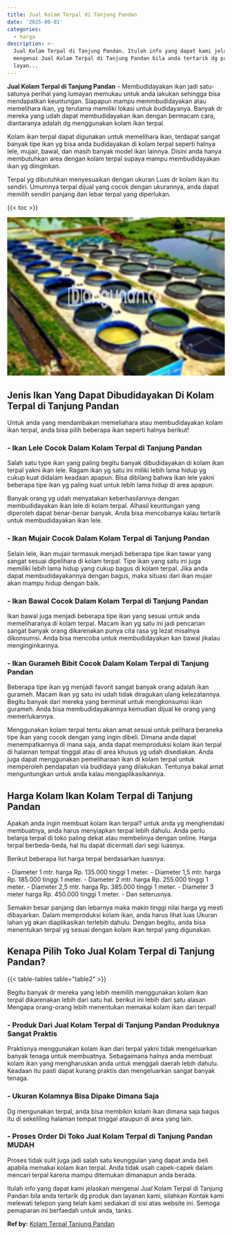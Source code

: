 ```yaml
---
title: Jual Kolam Terpal di Tanjung Pandan
date: '2025-09-01'
categories:
  - harga
description: >-
  Jual Kolam Terpal di Tanjung Pandan. Itulah info yang dapat kami jelaskan
  mengenai Jual Kolam Terpal di Tanjung Pandan bila anda tertarik dg produk dan
  layan...
---
```


**Jual Kolam Terpal di Tanjung Pandan** – Membudidayakan ikan jadi satu-satunya perihal yang lumayan memukau untuk anda lakukan sehingga bisa mendapatkan keuntungan. Siapapun mampu memmbudidayakan atau memelihara ikan, yg terutama memiliki lokasi untuk budidayanya. Banyak dr mereka yang udah dapat membudidayakan ikan dengan bermacam cara, diantaranya adalah dg menggunakan kolam ikan terpal.

Kolam ikan terpal dapat digunakan untuk memelihara ikan, terdapat sangat banyak tipe ikan yg bisa anda budidayakan di kolam terpal seperti halnya lele, mujair, bawal, dan masih banyak model ikan lainnya. Disini anda hanya membutuhkan area dengan kolam terpal supaya mampu membudidayakan ikan yg diinginkan.

Terpal yg dibutuhkan menyesuaikan dengan ukuran Luas dr kolam ikan itu sendiri. Umumnya terpal dijual yang cocok dengan ukurannya, anda dapat memilih sendiri panjang dan lebar terpal yang diperlukan.

{{< toc >}}

![Jual Kolam Terpal di Tanjung Pandan](/images/jual-kolam-terpal-33.png)

## Jenis Ikan Yang Dapat Dibudidayakan Di Kolam Terpal di Tanjung Pandan

Untuk anda yang mendambakan memeliahara atau membudidayakan kolam ikan terpal, anda bisa pilih beberapa ikan seperti halnya berikut!

### \- Ikan Lele Cocok Dalam Kolam Terpal di Tanjung Pandan

Salah satu type ikan yang paling begitu banyak dibudidayakan di kolam ikan terpal yakni ikan lele. Ragam ikan yg satu ini miliki lebih lama hidup yg cukup kuat didalam keadaan apapun. Bisa dibilang bahwa ikan lele yakni beberapa tipe ikan yg paling kuat untuk lebih lama hidup di area apapun.

Banyak orang yg udah menyatakan keberhasilannya dengan membudidayakan ikan lele di kolam terpal. Alhasil keuntungan yang diperoleh dapat benar-benar banyak. Anda bisa mencobanya kalau tertarik untuk membudidayakan ikan lele.

### \- Ikan Mujair Cocok Dalam Kolam Terpal di Tanjung Pandan

Selain lele, ikan mujair termasuk menjadi beberapa tipe ikan tawar yang sangat sesuai dipelihara di kolam terpal. Tipe ikan yang satu ini juga memiliki lebih lama hidup yang cukup bagus di kolam terpal. Jika anda dapat membudidayakannya dengan bagus, maka situasi dari ikan mujair akan mampu hidup dengan baik.

### \- Ikan Bawal Cocok Dalam Kolam Terpal di Tanjung Pandan

Ikan bawal juga menjadi beberapa tipe ikan yang sesuai untuk anda memeliharanya di kolam terpal. Macam ikan yg satu ini jadi pencarian sangat banyak orang dikarenakan punya cita rasa yg lezat misalnya dikonsumsi. Anda bisa mencoba untuk membudidayakan kan bawal jikalau menginginkannya.

### \- Ikan Gurameh Bibit Cocok Dalam Kolam Terpal di Tanjung Pandan

Beberapa tipe ikan yg menjadi favorit sangat banyak orang adalah ikan gurameh. Macam ikan yg satu ini udah tidak diragukan ulang kelezatannya. Begitu banyak dari mereka yang berminat untuk mengkonsumsi ikan gurameh. Anda bisa membudidayakannya kemudian dijual ke orang yang memerlukannya.

Menggunakan kolam terpal tentu akan amat sesuai untuk pelihara beraneka tipe ikan yang cocok dengan yang ingin dibeli. Dimana anda dapat menempatkannya di mana saja, anda dapat memproduksi kolam ikan terpal di halaman tempat tinggal atau di area khusus yg udah disediakan. Anda juga dapat menggunakan pemeliharaan ikan di kolam terpal untuk memperoleh pendapatan via budidaya yang dilakukan. Tentunya bakal amat menguntungkan untuk anda kalau mengaplikasikannya.

## Harga Kolam Ikan Kolam Terpal di Tanjung Pandan

Apakah anda ingin membuat kolam ikan terpal? untuk anda yg menghendaki membuatnya, anda harus menyiapkan terpal lebih dahulu. Anda perlu belanja terpal di toko paling dekat atau membelinya dengan online. Harga terpal berbeda-beda, hal itu dapat dicermati dari segi luasnya.

Berikut beberapa list harga terpal berdasarkan luasnya:

\- Diameter 1 mtr. harga Rp. 135.000 tinggi 1 meter. - Diameter 1,5 mtr. harga Rp. 185.000 tinggi 1 meter. - Diameter 2 mtr. harga Rp. 255.000 tinggi 1 meter. - Diameter 2,5 mtr. harga Rp. 385.000 tinggi 1 meter. - Diameter 3 meter harga Rp. 450.000 tinggi 1 meter. - Dan seterusnya.

Semakin besar panjang dan lebarnya maka makin tinggi nilai harga yg mesti dibayarkan. Dalam memproduksi kolam ikan, anda harus lihat luas Ukuran lahan yg akan diaplikasikan terlebih dahulu. Dengan begitu, anda bisa menentukan terpal yg sesuai dengan kolam ikan terpal yang digunakan.

## Kenapa Pilih Toko Jual Kolam Terpal di Tanjung Pandan?

{{< table-tables table="table2" >}}

Begitu banyak dr mereka yang lebih memilih menggunakan kolam ikan terpal dikarenakan lebih dari satu hal. berikut ini lebih dari satu alasan Mengapa orang-orang lebih menentukan memakai kolam ikan dari terpal!

### \- Produk Dari Jual Kolam Terpal di Tanjung Pandan Produknya Sangat Praktis

Praktisnya menggunakan kolam ikan dari terpal yakni tidak mengeluarkan banyak tenaga untuk membuatnya. Sebagaimana halnya anda membuat kolam ikan yang mengharuskan anda untuk menggali daerah lebih dahulu. Keadaan itu pasti dapat kurang praktis dan mengeluarkan sangat banyak tenaga.

### \- Ukuran Kolamnya Bisa Dipake Dimana Saja

Dg mengunakan terpal, anda bisa membikin kolam ikan dimana saja bagus itu di sekeliling halaman tempat tinggal ataupun di area yang lain.

### \- Proses Order Di Toko Jual Kolam Terpal di Tanjung Pandan MUDAH

Proses tidak sulit juga jadi salah satu keunggulan yang dapat anda beli apabila memakai kolam ikan terpal. Anda tidak usah capek-capek dalam mencari terpal karena mampu ditemukan dimanapun anda berada.

Itulah info yang dapat kami jelaskan mengenai Jual Kolam Terpal di Tanjung Pandan bila anda tertarik dg produk dan layanan kami, silahkan Kontak kami melewati telepon yang telah kami sediakan di sisi atas website ini. Semoga pemaparan ini berfaedah untuk anda, tanks.

**Ref by:** [Kolam Terpal Tanjung Pandan](https://id.wikipedia.org/wiki/Kolam)

